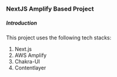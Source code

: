 ### NextJS Amplify Based Project

##### Introduction

This project uses the following tech stacks:

1. Next.js
2. AWS Amplify
3. Chakra-UI
4. Contentlayer
